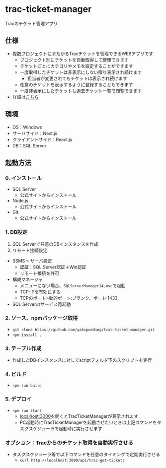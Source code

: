 # trac-ticket-manager
Tracのチケット管理アプリ

## 仕様
- 複数プロジェクトにまたがるTracチケットを管理できるWEBアプリです
  - プロジェクト別にチケットを自動取得して管理できます
  - チケットごとにカテゴリやメモを設定することができます
  - 一度取得したチケットは非表示にしない限り表示され続けます
    - 担当者が変更されてもチケットは表示され続けます
  - 任意のチケットを表示するように登録することもできます
  - 一度非表示にしたチケットも過去チケット一覧で閲覧できます
- 詳細は[こちら](https://yaki-lab.firebaseapp.com/Product/TracTicketManager/Top)

## 環境
- OS：Windows
- サーバサイド：Next.js
- クライアントサイド：React.js
- DB：SQL Server

## 起動方法
### 0. インストール
- SQL Server
  - 公式サイトからインストール
- Node.js
  - 公式サイトからインストール
- Git
  - 公式サイトからインストール

### 1. DB設定
1. SQL Serverで任意のDBインスタンスを作成
1. リモート接続設定
  - SSMS > サーバ設定
    - 認証：SQL Server認証＋Win認証
    - リモート接続を許可
  - 構成マネージャ
    - メニューにない場合、`SQLServerManager14.msc`で起動
    - TCP-IPを有効にする
    - TCPのポート>動的ポート:ブランク、ポート:1433
  - SQL Serverのサービス再起動

### 2. ソース、npmパッケージ取得
- `git clone https://github.com/yakipudding/trac-ticket-manager.git`
- `npm install .`

### 3. テーブル作成
- 作成したDBインスタンスに対してscriptフォルダ下のスクリプトを実行

### 4. ビルド
- `npm run build`

### 5. デプロイ
- `npm run start`
  - [localhost:3000](http://localhost:3000)を開くとTracTicketManagerが表示されます
  - PC起動時にTracTicketManagerを起動させたいときは上記コマンドをタスクスケジューラで起動時に実行させます

### オプション：Tracからのチケット取得を自動実行させる
- タスクスケジューラ等で以下コマンドを任意のタイミングで定期実行させる
  - `curl http://localhost:3000/api/trac-get-tickets`